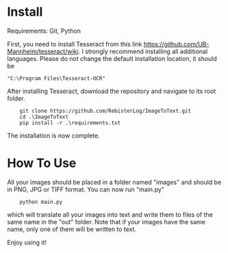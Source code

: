 # Install

Requirements: Git, Python

First, you need to install Tesseract from this link https://github.com/UB-Mannheim/tesseract/wiki.
I strongly recommend installing all additional languages.
Please do not change the default installation location,
it should be

```"C:\Program Files\Tesseract-OCR"```

After installing Tesseract, download the repository and navigate to its root folder.

```shell
	git clone https://github.com/RebisterLog/ImageToText.git
	cd .\ImageToText 
  	pip install -r .\requirements.txt
```

The installation is now complete.

# How To Use

All your images should be placed in a folder named "images" and should be in PNG, JPG or TIFF format. You can now run "main.py"

```shell
	python main.py
```

which will translate all your images into text and write them to files of the same name in the "out" folder. Note that if your images have the same name, only one of them will be written to text.

Enjoy using it!
